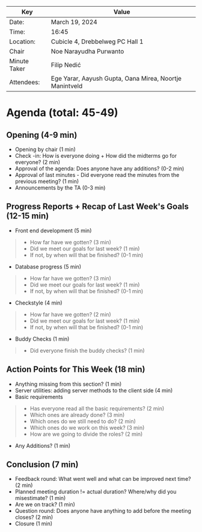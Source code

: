 | Key          | Value                                                   |
|--------------|---------------------------------------------------------|
| Date:        | March 19, 2024                                          |
| Time:        | 16:45                                                   |
| Location:    | Cubicle 4, Drebbelweg PC Hall 1                         |
| Chair        | Noe Narayudha Purwanto                                  |
| Minute Taker | Filip Nedić                                             |
| Attendees:   | Ege Yarar, Aayush Gupta, Oana Mirea, Noortje Manintveld |
# Agenda (total: 45-49)
## Opening (4-9 min)
- Opening by chair (1 min)
- Check -in: How is everyone doing + How did the midterms go for everyone? (2 min)
- Approval of the agenda: Does anyone have any additions? (0-2 min)
- Approval of last minutes - Did everyone read the minutes from the previous meeting? (1 min)
- Announcements by the TA (0-3 min)
## Progress Reports + Recap of Last Week's Goals (12-15 min)
- Front end development (5 min)
> - How far have we gotten? (3 min)
> - Did we meet our goals for last week? (1 min)
> - If not, by when will that be finished? (0-1 min)
- Database progress (5 min)
> - How far have we gotten? (3 min)
> - Did we meet our goals for last week? (1 min)
> - If not, by when will that be finished? (0-1 min)
- Checkstyle (4 min)
> - How far have we gotten? (2 min)
> - Did we meet our goals for last week? (1 min)
> - If not, by when will that be finished? (0-1 min)
 - Buddy Checks (1 min)
> - Did everyone finish the buddy checks? (1 min)
## Action Points for This Week (18 min)
- Anything missing from this section? (1 min)
- Server utilities: adding server methods to the client side (4 min)
- Basic requirements
> - Has everyone read all the basic requirements? (2 min)
> - Which ones are already done? (3 min)
> - Which ones do we still need to do? (2 min)
> - Which ones do we work on this week? (3 min)
> - How are we going to divide the roles? (2 min)
- Any Additions? (1 min)
## Conclusion (7 min)
- Feedback round: What went well and what can be improved next time? (2 min)
- Planned meeting duration != actual duration? Where/why did you misestimate? (1 min)
- Are we on track? (1 min)
- Question round: Does anyone have anything to add before the meeting closes? (2 min)
- Closure (1 min)